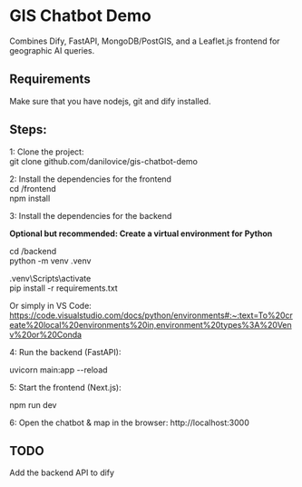 # GIS Chatbot Demo

Combines Dify, FastAPI, MongoDB/PostGIS, and a Leaflet.js frontend for geographic AI queries.

## Requirements

Make sure that you have nodejs, git and dify installed. 

## Steps:

1: Clone the project: \
git clone github.com/danilovice/gis-chatbot-demo

2: Install the dependencies for the frontend \
cd /frontend \
npm install

3: Install the dependencies for the backend

**Optional but recommended: Create a virtual environment for Python**

cd /backend \
python -m venv .venv

.venv\Scripts\activate \
pip install -r requirements.txt

Or simply in VS Code: <https://code.visualstudio.com/docs/python/environments#:~:text=To%20create%20local%20environments%20in,environment%20types%3A%20Venv%20or%20Conda> 

4: Run the backend (FastAPI):

uvicorn main:app --reload

5: Start the frontend (Next.js):

npm run dev

6: Open the chatbot & map in the browser: http://localhost:3000

## TODO

Add the backend API to dify 